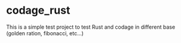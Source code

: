 # codage_rust

This is a simple test project to test Rust and codage in different base (golden ration, fibonacci, etc...) 
